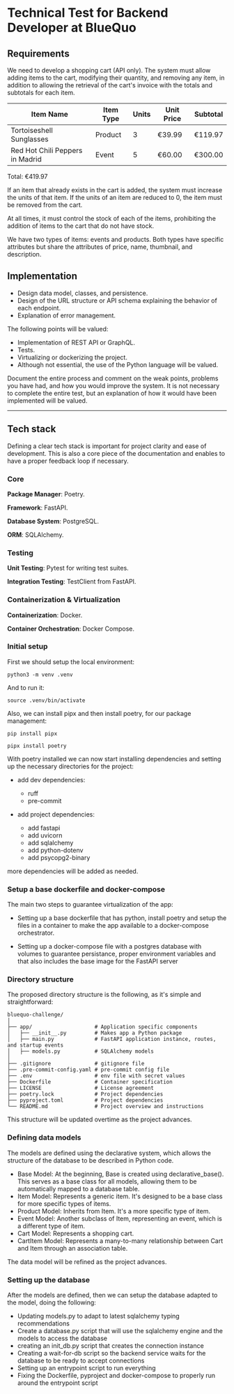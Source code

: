 # Technical Test for Backend Developer at BlueQuo

## **Requirements**

We need to develop a shopping cart (API only). The system must allow adding items to the cart, modifying their quantity, and removing any item, in addition to allowing the retrieval of the cart's invoice with the totals and subtotals for each item.

| Item Name                     | Item Type | Units | Unit Price | Subtotal |
| ----------------------------- | --------- | ----- | ---------- | -------- |
| Tortoiseshell Sunglasses      | Product   | 3     | €39.99     | €119.97  |
| Red Hot Chili Peppers in Madrid | Event    | 5     | €60.00     | €300.00  |

Total: €419.97

If an item that already exists in the cart is added, the system must increase the units of that item. If the units of an item are reduced to 0, the item must be removed from the cart.

At all times, it must control the stock of each of the items, prohibiting the addition of items to the cart that do not have stock.

We have two types of items: events and products. Both types have specific attributes but share the attributes of price, name, thumbnail, and description.

## **Implementation**

- Design data model, classes, and persistence.
- Design of the URL structure or API schema explaining the behavior of each endpoint.
- Explanation of error management.

The following points will be valued:

- Implementation of REST API or GraphQL.
- Tests.
- Virtualizing or dockerizing the project.
- Although not essential, the use of the Python language will be valued.

Document the entire process and comment on the weak points, problems you have had, and how you would improve the system. It is not necessary to complete the entire test, but an explanation of how it would have been implemented will be valued.

---

## **Tech stack**

Defining a clear tech stack is important for project clarity and ease of development. This is also a core piece of the documentation and enables to have a proper feedback loop if necessary.

### **Core**

**Package Manager**: Poetry.

**Framework**: FastAPI.

**Database System**: PostgreSQL.

**ORM**: SQLAlchemy.

### **Testing**

**Unit Testing**: Pytest for writing test suites.

**Integration Testing**: TestClient from FastAPI.

### **Containerization & Virtualization**

**Containerization**: Docker.

**Container Orchestration**: Docker Compose.

### **Initial setup**

First we should setup the local environment:

```
python3 -m venv .venv
```
And to run it:
```
source .venv/bin/activate
```
Also, we can install pipx and then install poetry, for our package management:
```
pip install pipx
```
```
pipx install poetry
```

With poetry installed we can now start installing dependencies and setting up the necessary directories for the project:
- add dev dependencies:
    - ruff
    - pre-commit

- add project dependencies:
    - add fastapi
    - add uvicorn
    - add sqlalchemy
    - add python-dotenv
    - add psycopg2-binary

more dependencies will be added as needed.

### **Setup a base dockerfile and docker-compose**

The main two steps to guarantee virtualization of the app:

- Setting up a base dockerfile that has python, install poetry and setup the files in a container to make the app available to a docker-compose orchestrator.

- Setting up a docker-compose file with a postgres database with volumes to guarantee persistance, proper environment variables and that also includes the base image for the FastAPI server

### **Directory structure**

The proposed directory structure is the following, as it's simple and straightforward:

```
bluequo-challenge/
│
├── app/                    # Application specific components
│   ├── __init__.py         # Makes app a Python package
│   ├── main.py             # FastAPI application instance, routes, and startup events
│   ├── models.py           # SQLAlchemy models
│
├── .gitignore              # gitignore file
├── .pre-commit-config.yaml # pre-commit config file
├── .env                    # env file with secret values
├── Dockerfile              # Container specification
├── LICENSE                 # License agreement
├── poetry.lock             # Project dependencies
├── pyproject.toml          # Project dependencies
└── README.md               # Project overview and instructions
```

This structure will be updated overtime as the project advances.

### **Defining data models**

The models are defined using the declarative system, which allows the structure of the database to be described in Python code.

- Base Model: At the beginning, Base is created using declarative_base(). This serves as a base class for all models, allowing them to be automatically mapped to a database table.
- Item Model: Represents a generic item. It's designed to be a base class for more specific types of items.
- Product Model: Inherits from Item. It's a more specific type of item.
- Event Model: Another subclass of Item, representing an event, which is a different type of item.
- Cart Model: Represents a shopping cart.
- CartItem Model: Represents a many-to-many relationship between Cart and Item through an association table.

The data model will be refined as the project advances.

### **Setting up the database**

After the models are defined, then we can setup the database adapted to the model, doing the following:

- Updating models.py to adapt to latest sqlalchemy typing recommendations
- Create a database.py script that will use the sqlalchemy engine and the models to access the database
- creating an init_db.py script that creates the connection instance
- Creating a wait-for-db script so the backend service waits for the database to be ready to accept connections
- Setting up an entrypoint script to run everything
- Fixing the Dockerfile, pyproject and docker-compose to properly run around the entrypoint script
